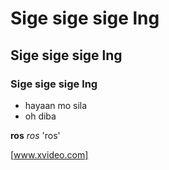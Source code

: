 # Sige sige sige lng
## Sige sige sige lng
### Sige sige sige lng

- hayaan mo sila
- oh diba

**ros** 
_ros_ 
'ros' 

[www.xvideo.com]
